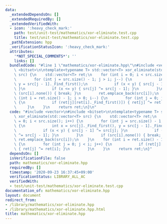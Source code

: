 ```yaml
---
data:
  _extendedDependsOn: []
  _extendedRequiredBy: []
  _extendedVerifiedWith:
  - icon: ':heavy_check_mark:'
    path: test/unit-test/mathematics/xor-eliminate.test.cpp
    title: test/unit-test/mathematics/xor-eliminate.test.cpp
  _pathExtension: hpp
  _verificationStatusIcon: ':heavy_check_mark:'
  attributes:
    '*NOT_SPECIAL_COMMENTS*': ''
    links: []
  bundledCode: "#line 1 \"mathematics/xor-eliminate.hpp\"\n#include <vector>\n#include\
    \ <bitset>\n\ntemplate<typename T> std::vector<T> xor_eliminate(std::vector<T>\
    \ src) {\n    std::vector<T> ret;\n    for (int i = 0; i < src.size(); i++) {\n\
    \        for (int j = src.size() - 1; j > i; j--) {\n            int x = src[j]._Find_first(),\
    \ y = src[j - 1]._Find_first();\n            if (x < y) { src[j - 1] ^= src[j];\
    \ }\n            if (x <= y) { src[j] ^= src[j - 1]; }\n        }\n        if\
    \ (src[i].none()) { break; }\n        ret.emplace_back(src[i]);\n    }\n    for\
    \ (int i = ret.size() - 1; i > 0; i--) {\n        for (int j = 0; j < i; j++)\
    \ {\n            if (ret[j][ret[i]._Find_first()]) { ret[j] ^= ret[i]; }\n   \
    \     }\n    }\n    return ret;\n}\n"
  code: "#include <vector>\n#include <bitset>\n\ntemplate<typename T> std::vector<T>\
    \ xor_eliminate(std::vector<T> src) {\n    std::vector<T> ret;\n    for (int i\
    \ = 0; i < src.size(); i++) {\n        for (int j = src.size() - 1; j > i; j--)\
    \ {\n            int x = src[j]._Find_first(), y = src[j - 1]._Find_first();\n\
    \            if (x < y) { src[j - 1] ^= src[j]; }\n            if (x <= y) { src[j]\
    \ ^= src[j - 1]; }\n        }\n        if (src[i].none()) { break; }\n       \
    \ ret.emplace_back(src[i]);\n    }\n    for (int i = ret.size() - 1; i > 0; i--)\
    \ {\n        for (int j = 0; j < i; j++) {\n            if (ret[j][ret[i]._Find_first()])\
    \ { ret[j] ^= ret[i]; }\n        }\n    }\n    return ret;\n}"
  dependsOn: []
  isVerificationFile: false
  path: mathematics/xor-eliminate.hpp
  requiredBy: []
  timestamp: '2020-09-23 16:37:45+09:00'
  verificationStatus: LIBRARY_ALL_AC
  verifiedWith:
  - test/unit-test/mathematics/xor-eliminate.test.cpp
documentation_of: mathematics/xor-eliminate.hpp
layout: document
redirect_from:
- /library/mathematics/xor-eliminate.hpp
- /library/mathematics/xor-eliminate.hpp.html
title: mathematics/xor-eliminate.hpp
---
```

